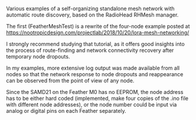 Various examples of a self-organizing standalone mesh network with automatic route discovery, based on the RadioHead RHMesh manager.

The first (FeatherMeshTest) is a rewrite of the four-node example posted at https://nootropicdesign.com/projectlab/2018/10/20/lora-mesh-networking/ 

I strongly recommend studying that tutorial, as it offers good insights into the process of route-finding and network connectivity recovery after temporary node dropouts.

In my examples, more extensive log output was made available from all nodes so that the network response to node dropouts and reappearance can be observed from the point of view of any node.

Since the SAMD21 on the Feather M0 has no EEPROM, the node address has to be either hard coded (implemented, make four copies of the .ino file with different node addresses), or the node number could be input via analog or digital pins on each Feather separately.

